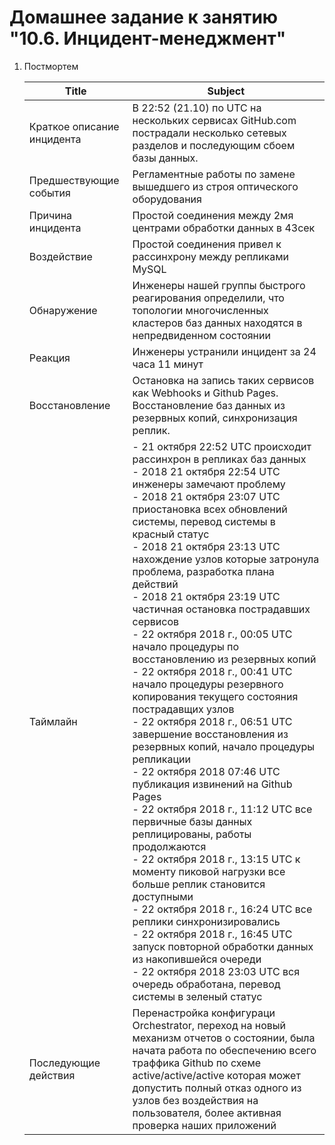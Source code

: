 # Домашнее задание к занятию "10.6. Инцидент-менеджмент"

1. Постмортем
   
    | Title                      | Subject                                                                                                                                        |
    | -------------------------- | ---------------------------------------------------------------------------------------------------------------------------------------------- |
    | Краткое описание инцидента | В 22:52 (21.10) по UTC на нескольких сервисах GitHub.com пострадали несколько сетевых разделов и последующим сбоем базы данных.                |
    | Предшествующие события     | Регламентные работы по замене вышедшего из строя оптического оборудования                                                                      |
    | Причина инцидента          | Простой соединения между 2мя центрами обработки данных в 43сек                                                                                 |
    | Воздействие                | Простой соединения привел к рассинхрону между репликами MySQL                                                                                  |
    | Обнаружение                | Инженеры нашей группы быстрого реагирования определили, что топологии многочисленных кластеров баз данных находятся в непредвиденном состоянии |
    | Реакция                    | Инженеры устранили инцидент за 24 часа 11 минут                                                                                                |
    | Восстановление             | Остановка на запись таких сервисов как Webhooks и Github Pages. Восстановление баз данных из резервных копий, синхронизация реплик.            |
    | Таймлайн                   | - 21 октября 22:52 UTC происходит рассинхрон в репликах баз данных</br>- 2018 21 октября 22:54 UTC инженеры замечают проблему</br>- 2018 21 октября 23:07 UTC приостановка всех обновлений системы, перевод системы в красный статус</br>- 2018 21 октября 23:13 UTC нахождение узлов которые затронула проблема, разработка плана действий</br>- 2018 21 октября 23:19 UTC частичная остановка пострадавших сервисов</br>- 22 октября 2018 г., 00:05 UTC начало процедуры по восстановлению из резервных копий</br>- 22 октября 2018 г., 00:41 UTC начало процедуры резервного копирования текущего состояния пострадавщих узлов</br>- 22 октября 2018 г., 06:51 UTC завершение восстановления из резервных копий, начало процедуры репликации</br>- 22 октября 2018 07:46 UTC публикация извинений на Github Pages</br>- 22 октября 2018 г., 11:12 UTC все первичные базы данных реплицированы, работы продолжаются</br>- 22 октября 2018 г., 13:15 UTC к моменту пиковой нагрузки все больше реплик становится доступными</br>- 22 октября 2018 г., 16:24 UTC все реплики синхронизировались</br>- 22 октября 2018 г., 16:45 UTC запуск повторной обработки данных из накопившейся очереди</br>- 22 октября 2018 23:03 UTC вся очередь обработана, перевод системы в зеленый статус                                                                               |
    | Последующие действия       | Перенастройка конфигураци Orchestrator, переход на новый механизм отчетов о состоянии, была начата работа по обеспечению всего траффика Github по схеме active/active/active которая может допустить полный отказ одного из узлов без воздействия на пользователя, более активная проверка наших приложений                                                                                                                                               |
